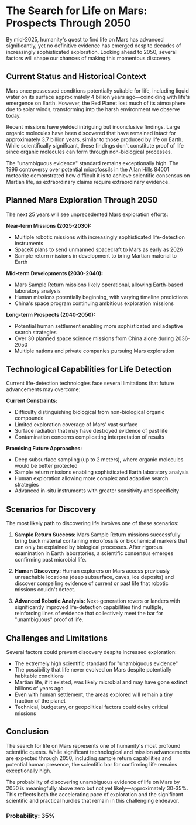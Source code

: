 # The Search for Life on Mars: Prospects Through 2050

By mid-2025, humanity's quest to find life on Mars has advanced significantly, yet no definitive evidence has emerged despite decades of increasingly sophisticated exploration. Looking ahead to 2050, several factors will shape our chances of making this momentous discovery.

## Current Status and Historical Context

Mars once possessed conditions potentially suitable for life, including liquid water on its surface approximately 4 billion years ago—coinciding with life's emergence on Earth. However, the Red Planet lost much of its atmosphere due to solar winds, transforming into the harsh environment we observe today.

Recent missions have yielded intriguing but inconclusive findings. Large organic molecules have been discovered that have remained intact for approximately 3.7 billion years, similar to those produced by life on Earth. While scientifically significant, these findings don't constitute proof of life since organic molecules can form through non-biological processes.

The "unambiguous evidence" standard remains exceptionally high. The 1996 controversy over potential microfossils in the Allan Hills 84001 meteorite demonstrated how difficult it is to achieve scientific consensus on Martian life, as extraordinary claims require extraordinary evidence.

## Planned Mars Exploration Through 2050

The next 25 years will see unprecedented Mars exploration efforts:

**Near-term Missions (2025-2030):**
- Multiple robotic missions with increasingly sophisticated life-detection instruments
- SpaceX plans to send unmanned spacecraft to Mars as early as 2026
- Sample return missions in development to bring Martian material to Earth

**Mid-term Developments (2030-2040):**
- Mars Sample Return missions likely operational, allowing Earth-based laboratory analysis
- Human missions potentially beginning, with varying timeline predictions
- China's space program continuing ambitious exploration missions

**Long-term Prospects (2040-2050):**
- Potential human settlement enabling more sophisticated and adaptive search strategies
- Over 30 planned space science missions from China alone during 2036-2050
- Multiple nations and private companies pursuing Mars exploration

## Technological Capabilities for Life Detection

Current life-detection technologies face several limitations that future advancements may overcome:

**Current Constraints:**
- Difficulty distinguishing biological from non-biological organic compounds
- Limited exploration coverage of Mars' vast surface
- Surface radiation that may have destroyed evidence of past life
- Contamination concerns complicating interpretation of results

**Promising Future Approaches:**
- Deep subsurface sampling (up to 2 meters), where organic molecules would be better protected
- Sample return missions enabling sophisticated Earth laboratory analysis
- Human exploration allowing more complex and adaptive search strategies
- Advanced in-situ instruments with greater sensitivity and specificity

## Scenarios for Discovery

The most likely path to discovering life involves one of these scenarios:

1. **Sample Return Success:** Mars Sample Return missions successfully bring back material containing microfossils or biochemical markers that can only be explained by biological processes. After rigorous examination in Earth laboratories, a scientific consensus emerges confirming past microbial life.

2. **Human Discovery:** Human explorers on Mars access previously unreachable locations (deep subsurface, caves, ice deposits) and discover compelling evidence of current or past life that robotic missions couldn't detect.

3. **Advanced Robotic Analysis:** Next-generation rovers or landers with significantly improved life-detection capabilities find multiple, reinforcing lines of evidence that collectively meet the bar for "unambiguous" proof of life.

## Challenges and Limitations

Several factors could prevent discovery despite increased exploration:

- The extremely high scientific standard for "unambiguous evidence"
- The possibility that life never evolved on Mars despite potentially habitable conditions
- Martian life, if it existed, was likely microbial and may have gone extinct billions of years ago
- Even with human settlement, the areas explored will remain a tiny fraction of the planet
- Technical, budgetary, or geopolitical factors could delay critical missions

## Conclusion

The search for life on Mars represents one of humanity's most profound scientific quests. While significant technological and mission advancements are expected through 2050, including sample return capabilities and potential human presence, the scientific bar for confirming life remains exceptionally high.

The probability of discovering unambiguous evidence of life on Mars by 2050 is meaningfully above zero but not yet likely—approximately 30-35%. This reflects both the accelerating pace of exploration and the significant scientific and practical hurdles that remain in this challenging endeavor.

### Probability: 35%